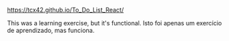 https://tcx42.github.io/To_Do_List_React/

This was a learning exercise, but it's functional.
Isto foi apenas um exercício de aprendizado, mas funciona.
